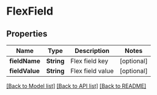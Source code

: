 # FlexField

## Properties
Name | Type | Description | Notes
------------ | ------------- | ------------- | -------------
**fieldName** | **String** | Flex field key | [optional] 
**fieldValue** | **String** | Flex field value | [optional] 

[[Back to Model list]](../README.md#documentation-for-models) [[Back to API list]](../README.md#documentation-for-api-endpoints) [[Back to README]](../README.md)


